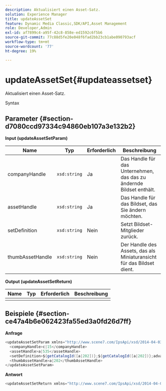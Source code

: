 ```yaml
---
description: Aktualisiert einen Asset-Satz.
solution: Experience Manager
title: updateAssetSet
feature: Dynamic Media Classic,SDK/API,Asset Management
role: Developer,Admin
exl-id: af7899c4-a95f-42c8-858e-ed1592c6f5b6
source-git-commit: 77c88d5fe20e048f6fad2bb23cb1abe090793acf
workflow-type: tm+mt
source-wordcount: '77'
ht-degree: 19%

---
```


# updateAssetSet{#updateassetset}

Aktualisiert einen Asset-Satz.

Syntax

## Parameter {#section-d7080ccd97334c94860eb107a3e132b2}

**Input (updateAssetSetParam)**

| Name | Typ | Erforderlich | Beschreibung |
|---|---|---|---|
| companyHandle | `xsd:string` | Ja | Das Handle für das Unternehmen, das das zu ändernde Bildset enthält. |
| assetHandle | `xsd:string` | Ja | Das Handle für das Bildset, das Sie ändern möchten. |
| setDefinition | `xsd:string` | Nein | Setzt Bildset-Mitglieder zurück. |
| thumbAssetHandle | `xsd:string` | Nein | Der Handle des Assets, das als Miniaturansicht für das Bildset dient. |

**Output (updateAssetSetReturn)**

| Name | Typ | Erforderlich | Beschreibung |
|---|---|---|---|
|   |  |  |  |

## Beispiele {#section-ce47a4b6e062423fa55ed3a0fd26d7ff}

**Anfrage**

```java
<updateAssetSetParam xmlns="http://www.scene7.com/IpsApi/xsd/2014-04-03"> 
  <companyHandle>c|15</companyHandle> 
  <assetHandle>a|535</assetHandle> 
  <setDefinition>${getCatalogId([a|202])};${getCatalogId([a|202])};advanced_image;,${getCatalogId([a|935])};${getCatalogId([a|935])};advanced_image;,${getCatalogId([a|933])};${getCatalogId([a|933])};advanced_image;</setDefinition> 
  <thumbAssetHandle>a|202</thumbAssetHandle> 
</updateAssetSetParam>
```

**Antwort**

```java
<updateAssetSetReturn xmlns="http://www.scene7.com/IpsApi/xsd/2014-04-03"/>
```
